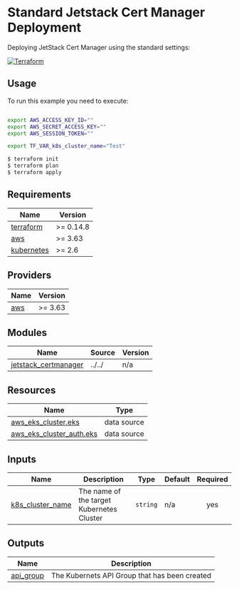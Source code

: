 # Standard Jetstack Cert Manager Deployment

Deploying JetStack Cert Manager using the standard settings:

[![Terraform](https://img.shields.io/badge/tf->%3D0.14.8-blue.svg)](https://www.terraform.io/downloads)


## Usage

To run this example you need to execute:

```bash

export AWS_ACCESS_KEY_ID=""
export AWS_SECRET_ACCESS_KEY=""
export AWS_SESSION_TOKEN=""

export TF_VAR_k8s_cluster_name="Test"

$ terraform init
$ terraform plan
$ terraform apply
```

<!-- BEGIN_TF_DOCS -->
## Requirements

| Name | Version |
|------|---------|
| <a name="requirement_terraform"></a> [terraform](#requirement\_terraform) | >= 0.14.8 |
| <a name="requirement_aws"></a> [aws](#requirement\_aws) | >= 3.63 |
| <a name="requirement_kubernetes"></a> [kubernetes](#requirement\_kubernetes) | >= 2.6 |

## Providers

| Name | Version |
|------|---------|
| <a name="provider_aws"></a> [aws](#provider\_aws) | >= 3.63 |

## Modules

| Name | Source | Version |
|------|--------|---------|
| <a name="module_jetstack_certmanager"></a> [jetstack\_certmanager](#module\_jetstack\_certmanager) | ../../ | n/a |

## Resources

| Name | Type |
|------|------|
| [aws_eks_cluster.eks](https://registry.terraform.io/providers/hashicorp/aws/latest/docs/data-sources/eks_cluster) | data source |
| [aws_eks_cluster_auth.eks](https://registry.terraform.io/providers/hashicorp/aws/latest/docs/data-sources/eks_cluster_auth) | data source |

## Inputs

| Name | Description | Type | Default | Required |
|------|-------------|------|---------|:--------:|
| <a name="input_k8s_cluster_name"></a> [k8s\_cluster\_name](#input\_k8s\_cluster\_name) | The name of the target Kubernetes Cluster | `string` | n/a | yes |

## Outputs

| Name | Description |
|------|-------------|
| <a name="output_api_group"></a> [api\_group](#output\_api\_group) | The Kubernets API Group that has been created |
<!-- END_TF_DOCS -->